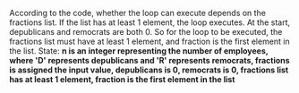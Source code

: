 According to the code, whether the loop can execute depends on the fractions list. If the list has at least 1 element, the loop executes. At the start, depublicans and remocrats are both 0. So for the loop to be executed, the fractions list must have at least 1 element, and fraction is the first element in the list.
State: **n is an integer representing the number of employees, where 'D' represents depublicans and 'R' represents remocrats, fractions is assigned the input value, depublicans is 0, remocrats is 0, fractions list has at least 1 element, fraction is the first element in the list**